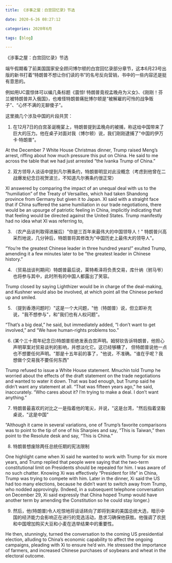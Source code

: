 ```yaml
---
title: 《涉事之屋：白宫回忆录》节选

date: 2020-6-26 08:27:12

categories: 2020年6月

tags: [blog]

---
```


《涉事之屋：白宫回忆录》节选

<!-- more -->

端午假期看了前美国国家安全顾问博尔顿的白宫回忆录部分章节，这本6月23号出版的新书打着“特朗普不想让你们读的书”的名号反向营销，书中的一些内容还是挺有意思的。

例如用UC震惊体可以编几条标题《震惊! 特朗普竟视孟晚舟为义女》、《刚刚！芬兰被特朗普并入俄国》，也难怪特朗普痛批博尔顿是“被解雇的可怜的战争贩子”、“心怀不满的无聊傻子”。

这里摘几个涉及中国的片段共赏：

1. 在12月7日的白宫圣诞晚宴上，特朗普提到孟晚舟的被捕，称这给中国带来了巨大的压力。他在桌子对面对我（博尔顿）说，我们刚刚逮捕了"中国的伊万卡·特朗普"。


At the December 7 White House Christmas dinner, Trump raised Meng’s arrest, riffing about how much pressure this put on China. He said to me across the table that we had just arrested “the Ivanka Trump of China.”

2. 双方领导人谈话中提到凡尔赛条约，特朗普明显对此没概念（考虑到他曾在二战爆发纪念日祝贺波兰，不知道凡尔赛条约很正常）

XI answered by comparing the impact of an unequal deal with us to the “humiliation” of the Treaty of Versailles, which had taken Shandong province from Germany but given it to Japan. XI said with a straight face that if China suffered the same humiliation in our trade negotiations, there would be an upsurge of patriotic feeling in China, implicitly indicating that that feeling would be directed against the United States. Trump manifestly had no idea what XI was referring to,

3. （农产品谈判取得进展后）"你是三百年来最伟大的中国领导人！" 特朗普兴高采烈地说，几分钟后，特朗普将其修改为"中国历史上最伟大的领导人"。

“You’re the greatest Chinese leader in three hundred years!” exulted Trump, amending it a few minutes later to be “the greatest leader in Chinese history.”

4. （贸易战谈判期间）特朗普最后说，莱特希泽将负责交易，库什纳（驸马爷）也将参与其中，此时所有的中国人都露出了笑容。

Trump closed by saying Lighthizer would be in charge of the deal-making, and Kushner would also be involved, at which point all the Chinese perked up and smiled.


5. （提到香港问题时）"这是一个大问题，"他（特朗普）说，但立即补充说，"我不想参与"，和"我们也有人权问题"。

“That’s a big deal,” he said, but immediately added, “I don’t want to get involved,” and “We have human-rights problems too.” 

6. (某个三十周年纪念日)特朗普拒绝发表白宫声明。姆努钦告诉特朗普，他担心声明草案对贸易谈判的影响，并想淡化它。这已经够糟了， 但特朗普说他一点也不想要任何声明。"那是十五年前的事了，"他说，不准确。"谁在乎呢？我想做个交易我不要任何东西"

Trump refused to issue a White House statement. Mnuchin told Trump he worried about the effects of the draft statement on the trade negotiations and wanted to water it down. That was bad enough, but Trump said he didn’t want any statement at all. “That was fifteen years ago,” he said, inaccurately. “Who cares about it? I’m trying to make a deal. I don’t want anything.” 

7. 特朗普最喜欢的对比之一是指着他的笔尖，并说，"这是台湾，"然后指着坚毅桌说，"这是中国"


“Although it came in several variations, one of Trump’s favorite comparisons was to point to the tip of one of his Sharpies and say, “This is Taiwan,” then point to the Resolute desk and say, “This is China.”

8. 特朗普想废除两任总统任期的宪法限制

One highlight came when Xi said he wanted to work with Trump for six more years, and Trump replied that people were saying that the two-term constitutional limit on Presidents should be repealed for him. I was aware of no such chatter. Knowing Xi was effectively “President for life” in China, Trump was trying to compete with him. Later in the dinner, Xi said the US had too many elections, because he didn’t want to switch away from Trump, who nodded approvingly. (Indeed, in a subsequent telephone conversation on December 29, Xi said expressly that China hoped Trump would have another term by amending the Constitution so he could stay longer.)

9. 然后，他(特朗普)令人吃惊地将谈话转向了即将到来的美国总统大选，暗示中国的经济能力会影响正在进行的竞选活动，恳求习确保他获胜。他强调了农民和中国增加购买大豆和小麦在选举结果中的重要性。

He then, stunningly, turned the conversation to the coming US presidential election, alluding to China’s economic capability to affect the ongoing campaigns, pleading with Xi to ensure he’d win. He stressed the importance of farmers, and increased Chinese purchases of soybeans and wheat in the electoral outcome.

